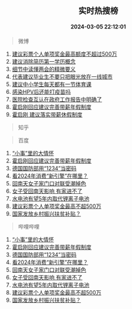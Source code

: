 <div align="center"><h2>实时热搜榜</h2><h4>2024-03-05 22:12:01</h4></div>

> 微博  

1. [建议彩票个人单项奖金最高额度不超过500万](https://s.weibo.com/weibo?q=%23%E5%BB%BA%E8%AE%AE%E5%BD%A9%E7%A5%A8%E4%B8%AA%E4%BA%BA%E5%8D%95%E9%A1%B9%E5%A5%96%E9%87%91%E6%9C%80%E9%AB%98%E9%A2%9D%E5%BA%A6%E4%B8%8D%E8%B6%85%E8%BF%87500%E4%B8%87%23&t=31&band_rank=1&Refer=top)<br />
2. [建议消除简历第一学历概念](https://s.weibo.com/weibo?q=%23%E5%BB%BA%E8%AE%AE%E6%B6%88%E9%99%A4%E7%AE%80%E5%8E%86%E7%AC%AC%E4%B8%80%E5%AD%A6%E5%8E%86%E6%A6%82%E5%BF%B5%23&t=31&band_rank=2&Refer=top)<br />
3. [细节中读懂两会的精微要义](https://s.weibo.com/weibo?q=%23%E7%BB%86%E8%8A%82%E4%B8%AD%E8%AF%BB%E6%87%82%E4%B8%A4%E4%BC%9A%E7%9A%84%E7%B2%BE%E5%BE%AE%E8%A6%81%E4%B9%89%23&t=31&band_rank=3&Refer=top)<br />
4. [代表建议毕业生不要只把眼光放在一线城市](https://s.weibo.com/weibo?q=%23%E4%BB%A3%E8%A1%A8%E5%BB%BA%E8%AE%AE%E6%AF%95%E4%B8%9A%E7%94%9F%E4%B8%8D%E8%A6%81%E5%8F%AA%E6%8A%8A%E7%9C%BC%E5%85%89%E6%94%BE%E5%9C%A8%E4%B8%80%E7%BA%BF%E5%9F%8E%E5%B8%82%23&t=31&band_rank=4&Refer=top)<br />
5. [建议中小学生每天都有一节体育课](https://s.weibo.com/weibo?q=%23%E5%BB%BA%E8%AE%AE%E4%B8%AD%E5%B0%8F%E5%AD%A6%E7%94%9F%E6%AF%8F%E5%A4%A9%E9%83%BD%E6%9C%89%E4%B8%80%E8%8A%82%E4%BD%93%E8%82%B2%E8%AF%BE%23&t=31&band_rank=5&Refer=top)<br />
6. [感染HPV后还能打疫苗吗](https://s.weibo.com/weibo?q=%23%E6%84%9F%E6%9F%93HPV%E5%90%8E%E8%BF%98%E8%83%BD%E6%89%93%E7%96%AB%E8%8B%97%E5%90%97%23&t=31&band_rank=6&Refer=top)<br />
7. [医院检查互认在政府工作报告中明确了](https://s.weibo.com/weibo?q=%23%E5%8C%BB%E9%99%A2%E6%A3%80%E6%9F%A5%E4%BA%92%E8%AE%A4%E5%9C%A8%E6%94%BF%E5%BA%9C%E5%B7%A5%E4%BD%9C%E6%8A%A5%E5%91%8A%E4%B8%AD%E6%98%8E%E7%A1%AE%E4%BA%86%23&t=31&band_rank=7&Refer=top)<br />
8. [霍启刚回应建议完善带薪年假制度](https://s.weibo.com/weibo?q=%23%E9%9C%8D%E5%90%AF%E5%88%9A%E5%9B%9E%E5%BA%94%E5%BB%BA%E8%AE%AE%E5%AE%8C%E5%96%84%E5%B8%A6%E8%96%AA%E5%B9%B4%E5%81%87%E5%88%B6%E5%BA%A6%23&t=31&band_rank=8&Refer=top)<br />
9. [霍启刚 建议落实带薪休假制度](https://s.weibo.com/weibo?q=%E9%9C%8D%E5%90%AF%E5%88%9A%20%E5%BB%BA%E8%AE%AE%E8%90%BD%E5%AE%9E%E5%B8%A6%E8%96%AA%E4%BC%91%E5%81%87%E5%88%B6%E5%BA%A6&t=31&band_rank=9&Refer=top)<br />

> 知乎  


> 百度  

1. [“小事”里的大情怀](https://www.baidu.com/s?wd=%E2%80%9C%E5%B0%8F%E4%BA%8B%E2%80%9D%E9%87%8C%E7%9A%84%E5%A4%A7%E6%83%85%E6%80%80&sa=fyb_news&rsv_dl=fyb_news)<br />
2. [霍启刚回应建议完善带薪年假制度](https://www.baidu.com/s?wd=%E9%9C%8D%E5%90%AF%E5%88%9A%E5%9B%9E%E5%BA%94%E5%BB%BA%E8%AE%AE%E5%AE%8C%E5%96%84%E5%B8%A6%E8%96%AA%E5%B9%B4%E5%81%87%E5%88%B6%E5%BA%A6&sa=fyb_news&rsv_dl=fyb_news)<br />
3. [德国国防部用“1234”当密码](https://www.baidu.com/s?wd=%E5%BE%B7%E5%9B%BD%E5%9B%BD%E9%98%B2%E9%83%A8%E7%94%A8%E2%80%9C1234%E2%80%9D%E5%BD%93%E5%AF%86%E7%A0%81&sa=fyb_news&rsv_dl=fyb_news)<br />
4. [看2024年消费“新引擎”在哪里？](https://www.baidu.com/s?wd=%E7%9C%8B2024%E5%B9%B4%E6%B6%88%E8%B4%B9%E2%80%9C%E6%96%B0%E5%BC%95%E6%93%8E%E2%80%9D%E5%9C%A8%E5%93%AA%E9%87%8C%EF%BC%9F&sa=fyb_news&rsv_dl=fyb_news)<br />
5. [回南天女子家门口对联受潮掉色](https://www.baidu.com/s?wd=%E5%9B%9E%E5%8D%97%E5%A4%A9%E5%A5%B3%E5%AD%90%E5%AE%B6%E9%97%A8%E5%8F%A3%E5%AF%B9%E8%81%94%E5%8F%97%E6%BD%AE%E6%8E%89%E8%89%B2&sa=fyb_news&rsv_dl=fyb_news)<br />
6. [女子受回南天影响 有家进不了](https://www.baidu.com/s?wd=%E5%A5%B3%E5%AD%90%E5%8F%97%E5%9B%9E%E5%8D%97%E5%A4%A9%E5%BD%B1%E5%93%8D+%E6%9C%89%E5%AE%B6%E8%BF%9B%E4%B8%8D%E4%BA%86&sa=fyb_news&rsv_dl=fyb_news)<br />
7. [水电池有望5年内取代锂离子电池](https://www.baidu.com/s?wd=%E6%B0%B4%E7%94%B5%E6%B1%A0%E6%9C%89%E6%9C%9B5%E5%B9%B4%E5%86%85%E5%8F%96%E4%BB%A3%E9%94%82%E7%A6%BB%E5%AD%90%E7%94%B5%E6%B1%A0&sa=fyb_news&rsv_dl=fyb_news)<br />
8. [建议彩票个人单项奖金最高不超500万](https://www.baidu.com/s?wd=%E5%BB%BA%E8%AE%AE%E5%BD%A9%E7%A5%A8%E4%B8%AA%E4%BA%BA%E5%8D%95%E9%A1%B9%E5%A5%96%E9%87%91%E6%9C%80%E9%AB%98%E4%B8%8D%E8%B6%85500%E4%B8%87&sa=fyb_news&rsv_dl=fyb_news)<br />
9. [国家发放乡村振兴扶贫补贴？](https://www.baidu.com/s?wd=%E5%9B%BD%E5%AE%B6%E5%8F%91%E6%94%BE%E4%B9%A1%E6%9D%91%E6%8C%AF%E5%85%B4%E6%89%B6%E8%B4%AB%E8%A1%A5%E8%B4%B4%EF%BC%9F&sa=fyb_news&rsv_dl=fyb_news)<br />

> 哔哩哔哩  

1. [“小事”里的大情怀](https://www.baidu.com/s?wd=%E2%80%9C%E5%B0%8F%E4%BA%8B%E2%80%9D%E9%87%8C%E7%9A%84%E5%A4%A7%E6%83%85%E6%80%80&sa=fyb_news&rsv_dl=fyb_news)<br />
2. [霍启刚回应建议完善带薪年假制度](https://www.baidu.com/s?wd=%E9%9C%8D%E5%90%AF%E5%88%9A%E5%9B%9E%E5%BA%94%E5%BB%BA%E8%AE%AE%E5%AE%8C%E5%96%84%E5%B8%A6%E8%96%AA%E5%B9%B4%E5%81%87%E5%88%B6%E5%BA%A6&sa=fyb_news&rsv_dl=fyb_news)<br />
3. [德国国防部用“1234”当密码](https://www.baidu.com/s?wd=%E5%BE%B7%E5%9B%BD%E5%9B%BD%E9%98%B2%E9%83%A8%E7%94%A8%E2%80%9C1234%E2%80%9D%E5%BD%93%E5%AF%86%E7%A0%81&sa=fyb_news&rsv_dl=fyb_news)<br />
4. [看2024年消费“新引擎”在哪里？](https://www.baidu.com/s?wd=%E7%9C%8B2024%E5%B9%B4%E6%B6%88%E8%B4%B9%E2%80%9C%E6%96%B0%E5%BC%95%E6%93%8E%E2%80%9D%E5%9C%A8%E5%93%AA%E9%87%8C%EF%BC%9F&sa=fyb_news&rsv_dl=fyb_news)<br />
5. [回南天女子家门口对联受潮掉色](https://www.baidu.com/s?wd=%E5%9B%9E%E5%8D%97%E5%A4%A9%E5%A5%B3%E5%AD%90%E5%AE%B6%E9%97%A8%E5%8F%A3%E5%AF%B9%E8%81%94%E5%8F%97%E6%BD%AE%E6%8E%89%E8%89%B2&sa=fyb_news&rsv_dl=fyb_news)<br />
6. [女子受回南天影响 有家进不了](https://www.baidu.com/s?wd=%E5%A5%B3%E5%AD%90%E5%8F%97%E5%9B%9E%E5%8D%97%E5%A4%A9%E5%BD%B1%E5%93%8D+%E6%9C%89%E5%AE%B6%E8%BF%9B%E4%B8%8D%E4%BA%86&sa=fyb_news&rsv_dl=fyb_news)<br />
7. [水电池有望5年内取代锂离子电池](https://www.baidu.com/s?wd=%E6%B0%B4%E7%94%B5%E6%B1%A0%E6%9C%89%E6%9C%9B5%E5%B9%B4%E5%86%85%E5%8F%96%E4%BB%A3%E9%94%82%E7%A6%BB%E5%AD%90%E7%94%B5%E6%B1%A0&sa=fyb_news&rsv_dl=fyb_news)<br />
8. [建议彩票个人单项奖金最高不超500万](https://www.baidu.com/s?wd=%E5%BB%BA%E8%AE%AE%E5%BD%A9%E7%A5%A8%E4%B8%AA%E4%BA%BA%E5%8D%95%E9%A1%B9%E5%A5%96%E9%87%91%E6%9C%80%E9%AB%98%E4%B8%8D%E8%B6%85500%E4%B8%87&sa=fyb_news&rsv_dl=fyb_news)<br />
9. [国家发放乡村振兴扶贫补贴？](https://www.baidu.com/s?wd=%E5%9B%BD%E5%AE%B6%E5%8F%91%E6%94%BE%E4%B9%A1%E6%9D%91%E6%8C%AF%E5%85%B4%E6%89%B6%E8%B4%AB%E8%A1%A5%E8%B4%B4%EF%BC%9F&sa=fyb_news&rsv_dl=fyb_news)<br />

